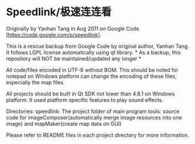 Speedlink/极速连连看
===================

Originally by Yanhan Tang in Aug 2011 on Google Code [https://code.google.com/p/speedlink].

This is a rescue backup from Google Code by original author, Yanhan Tang.
It follows LGPL license automatically using qt library. * As a backup, this repository will NOT be maintained/updated any longer *

All code/files encoded in UTF-8 without BOM. This should be noted for notepad on Windows platform can change the encoding of these files, especially the map files.

All projects should be built in Qt SDK not lower than 4.8.1 on Windows platform. It used platform specific features to play sound effects.

Directories:
speedlink: The project folder of main program
tools: source code for imageComposer(automatically merge image resources into one image) and mapMaker(create map data on GUI)

Please refer to README files in each project directory for more information.

